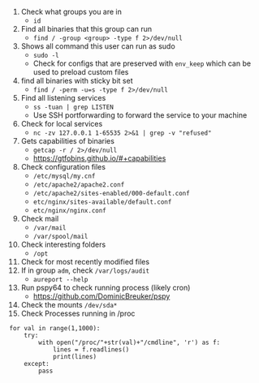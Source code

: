 1. Check what groups you are in
    - `id` 
2. Find all binaries that this group can run
    - `find / -group <group> -type f 2>/dev/null`
3. Shows all command this user can run as sudo
    - `sudo -l`
    - Check for configs that are preserved with `env_keep` which can be used to preload custom files
4. find all binaries with sticky bit set
    - `find / -perm -u=s -type f 2>/dev/null`
5. Find all listening services
    - `ss -tuan | grep LISTEN`
    - Use SSH portforwarding to forward the service to your machine
6. Check for local services
    - `nc -zv 127.0.0.1 1-65535 2>&1 | grep -v "refused"`
7. Gets capabilities of binaries
    - `getcap -r / 2>/dev/null`
    - https://gtfobins.github.io/#+capabilities
8. Check configuration files
    - `/etc/mysql/my.cnf`
    - `/etc/apache2/apache2.conf`
    - `/etc/apache2/sites-enabled/000-default.conf`
    - `etc/nginx/sites-available/default.conf`
    - `etc/nginx/nginx.conf`
9. Check mail
    - `/var/mail`
    - `/var/spool/mail`
10. Check interesting folders
    - `/opt` 
11. Check for most recently modified files
12. If in group `adm`, check `/var/logs/audit`
    - `aureport --help`
13. Run pspy64 to check running process (likely cron)
    - https://github.com/DominicBreuker/pspy
14. Check the mounts `/dev/sda*`
15. Check Processes running in /proc
```
for val in range(1,1000):
    try:
        with open("/proc/"+str(val)+"/cmdline", 'r') as f:
            lines = f.readlines()
            print(lines)
    except:
        pass
```
